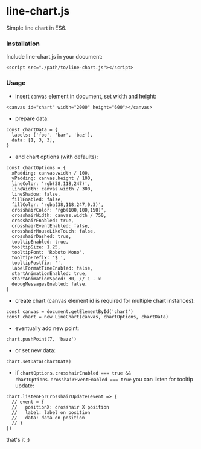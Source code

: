 # line-chart.js

Simple line chart in ES6.

### Installation

Include line-chart.js in your document:
```
<script src="./path/to/line-chart.js"></script>
```

### Usage

* insert `canvas` element in document, set width and height:
```
<canvas id="chart" width="2000" height="600"></canvas>
```

* prepare data:
```
const chartData = {
  labels: ['foo', 'bar', 'baz'],
  data: [1, 3, 3],
}
```

* and chart options (with defaults):
```
const chartOptions = {
  xPadding: canvas.width / 100,
  yPadding: canvas.height / 100,
  lineColor: 'rgb(38,118,247)',
  lineWidth: canvas.width / 300,
  lineShadow: false,
  fillEnabled: false,
  fillColor: 'rgba(38,118,247,0.3)',
  crosshairColor: 'rgb(100,100,150)',
  crosshairWidth: canvas.width / 750,
  crosshairEnabled: true,
  crosshairEventEnabled: false,
  crosshairMouseLikeTouch: false,
  crosshairDashed: true,
  tooltipEnabled: true,
  tooltipSize: 1.25,
  tooltipFont: 'Roboto Mono',
  tooltipPrefix: '$ ',
  tooltipPostfix: '',
  labelFormatTimeEnabled: false,
  startAnimationEnabled: true,
  startAnimationSpeed: 30, // 1 - x
  debugMessagesEnabled: false,
}
```

* create chart (canvas element id is required for multiple chart instances):
```
const canvas = document.getElementById('chart')
const chart = new LineChart(canvas, chartOptions, chartData)
```

* eventually add new point:
```
chart.pushPoint(7, 'bazz')
```

* or set new data:
```
chart.setData(chartData)
```

* if `chartOptions.crosshairEnabled === true && chartOptions.crosshairEventEnabled === true` you can listen for tooltip update:
```
chart.listenForCrosshairUpdate(event => {
  // event = {
  //   positionX: crosshair X position
  //   label: label on position
  //   data: data on position
  // }
})
```

that's it ;)
